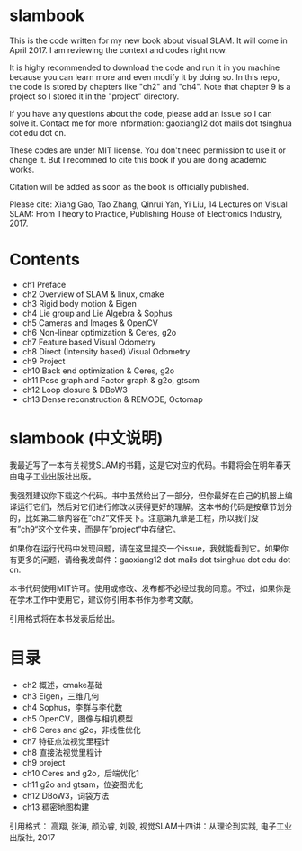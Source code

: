 # slambook
This is the code written for my new book about visual SLAM. It will come in April 2017. I am reviewing the context and codes right now.

It is highy recommended to download the code and run it in you machine because you can learn more and even modify it by doing so. In this repo, the code is stored by chapters like "ch2" and "ch4". Note that chapter 9 is a project so I stored it in the "project" directory.

If you have any questions about the code, please add an issue so I can solve it. Contact me for more information: gaoxiang12 dot mails dot tsinghua dot edu dot cn.

These codes are under MIT license. You don't need permission to use it or change it. But I recommed to cite this book if you are doing academic works.

Citation will be added as soon as the book is officially published.

Please cite: 
Xiang Gao, Tao Zhang, Qinrui Yan, Yi Liu, 14 Lectures on Visual SLAM: From Theory to Practice, Publishing House of Electronics Industry, 2017.

# Contents
- ch1 Preface
- ch2 Overview of SLAM & linux, cmake
- ch3 Rigid body motion & Eigen
- ch4 Lie group and Lie Algebra & Sophus
- ch5 Cameras and Images & OpenCV
- ch6 Non-linear optimization & Ceres, g2o
- ch7 Feature based Visual Odometry
- ch8 Direct (Intensity based) Visual Odometry
- ch9 Project
- ch10 Back end optimization & Ceres, g2o
- ch11 Pose graph and Factor graph & g2o, gtsam
- ch12 Loop closure & DBoW3
- ch13 Dense reconstruction & REMODE, Octomap

# slambook (中文说明)
我最近写了一本有关视觉SLAM的书籍，这是它对应的代码。书籍将会在明年春天由电子工业出版社出版。

我强烈建议你下载这个代码。书中虽然给出了一部分，但你最好在自己的机器上编译运行它们，然后对它们进行修改以获得更好的理解。这本书的代码是按章节划分的，比如第二章内容在”ch2“文件夹下。注意第九章是工程，所以我们没有”ch9“这个文件夹，而是在”project“中存储它。

如果你在运行代码中发现问题，请在这里提交一个issue，我就能看到它。如果你有更多的问题，请给我发邮件：gaoxiang12 dot mails dot tsinghua dot edu dot cn.

本书代码使用MIT许可。使用或修改、发布都不必经过我的同意。不过，如果你是在学术工作中使用它，建议你引用本书作为参考文献。

引用格式将在本书发表后给出。

# 目录
- ch2 概述，cmake基础
- ch3 Eigen，三维几何
- ch4 Sophus，李群与李代数
- ch5 OpenCV，图像与相机模型
- ch6 Ceres and g2o，非线性优化
- ch7 特征点法视觉里程计
- ch8 直接法视觉里程计
- ch9 project
- ch10 Ceres and g2o，后端优化1
- ch11 g2o and gtsam，位姿图优化
- ch12 DBoW3，词袋方法
- ch13 稠密地图构建

引用格式：
高翔, 张涛, 颜沁睿, 刘毅, 视觉SLAM十四讲：从理论到实践, 电子工业出版社, 2017